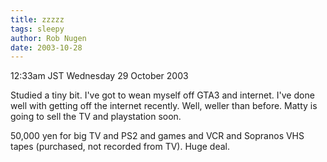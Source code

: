```yaml
---
title: zzzzz
tags: sleepy
author: Rob Nugen
date: 2003-10-28
---
```


<p class=date>12:33am JST Wednesday 29 October 2003</p>

<p>Studied a tiny bit.  I've got to wean myself off GTA3 and
internet.  I've done well with getting off the internet recently.
Well, weller than before.  Matty is going to sell the TV and
playstation soon.</p>

<p>50,000 yen for big TV and PS2 and games and VCR and Sopranos VHS
tapes (purchased, not recorded from TV).  Huge deal.</p>
